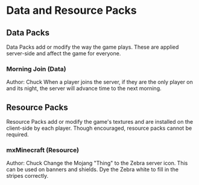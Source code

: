 # Data and Resource Packs

## Data Packs
Data Packs add or modify the way the game plays. These are applied server-side and affect the game for everyone.
### Morning Join (Data)
Author: Chuck
When a player joins the server, if they are the only player on and its night, the server will advance time to the next morning.

## Resource Packs
Resource Packs add or modify the game's textures and are installed on the client-side by each player. Though encouraged, resource packs cannot be required.
### mxMinecraft (Resource)
Author: Chuck
Change the Mojang "Thing" to the Zebra server icon. This can be used on banners and shields. Dye the Zebra white to fill in the stripes correctly.
